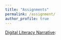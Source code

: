 ```yaml
---
title: "Assignments"
permalink: /assignment/
author_profile: true
---
```


[Digital Literacy Narrative](https://tokla6000.github.io/blog/Digital-Literacy-Narrative/):